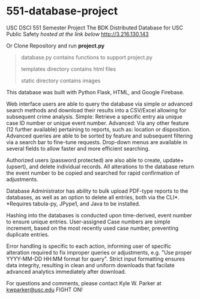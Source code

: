 # 551-database-project
USC DSCI 551 Semester Project
The BDK Distributed Database for USC Public Safety
*hosted at the link below*
http://3.216.130.143

Or Clone Repository and run **project.py**
>database.py contains functions to support project.py
>
>templates directory contains html files
>
>static directory contains images

This database was built with Python Flask, HTML, and Google Firebase.
    
Web interface users are able to query the database via simple or advanced search methods and download their results into a CSV/Excel allowing for subsequent crime analysis.
Simple: Retrieve a specific entry aia unique case ID number or unique event number.
Advanced: Via any other feature (12 further available) pertaining to reports, such as: location or disposition.
Advanced queries are able to be sorted by feature and subsequent filtering via a search bar to fine-tune requests.
Drop-down menus are available in several fields to allow faster and more efficient searching.

Authorized users (password protected) are also able to create, update+(upsert), and delete individual records. 
All alterations to the database return the event number to be copied and searched for rapid confirmation of adjustments.

Database Administrator has ability to bulk upload PDF-type reports to the databases, as well as an option to delete all entries, both via the CLI*.
    *Requires tabula-py, JPype1, and Java to be installed.

Hashing into the databases is conducted upon time-derived, event number to ensure unique entries.
User-assigned Case numbers are simple increment, based on the most recently used case number, preventing duplicate entries.

Error handling is specific to each action, informing user of specific alteration required to fix improper queries or adjustments, e.g. "Use proper YYYY-MM-DD HH:MM format for query".
Strict input formatting ensures data integrity, resulting in clean and uniform downloads that facilate advanced analytics immediately after download.

For questions and comments, please contact Kyle W. Parker at kwparker@usc.edu
FIGHT ON!
